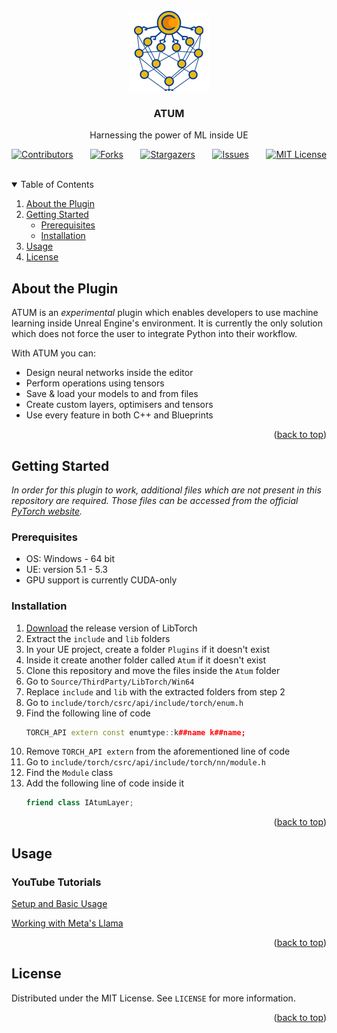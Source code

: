 <div id="top"></div>

<br />
<div align="center">
  <a href="https://github.com/UE-ATUM/Plugin">
    <img src="Resources/Icon128.png" alt="Logo" width="128" height="128">
  </a>

<h3 align="center">ATUM</h3>
  <p align="center">Harnessing the power of ML inside UE</p>
</div>

<div align="justify">

[![Contributors][contributors-shield]][contributors-url]
[![Forks][forks-shield]][forks-url]
[![Stargazers][stars-shield]][stars-url]
[![Issues][issues-shield]][issues-url]
[![MIT License][license-shield]][license-url] &nbsp;&nbsp;&nbsp;&nbsp;&nbsp;&nbsp;&nbsp;&nbsp;&nbsp;&nbsp;&nbsp;&nbsp;&nbsp;&nbsp;&nbsp;&nbsp;&nbsp;&nbsp;&nbsp;&nbsp;&nbsp;&nbsp;&nbsp;&nbsp;&nbsp;&nbsp;&nbsp;&nbsp;&nbsp;&nbsp;&nbsp;&nbsp;&nbsp;&nbsp;&nbsp;&nbsp;&nbsp;&nbsp;&nbsp;&nbsp;&nbsp;&nbsp;&nbsp;&nbsp;&nbsp;&nbsp;&nbsp;&nbsp;&nbsp;&nbsp;&nbsp;&nbsp;&nbsp;&nbsp;&nbsp;&nbsp;&nbsp;&nbsp;&nbsp;&nbsp;&nbsp;&nbsp;&nbsp;&nbsp;&nbsp;&nbsp;&nbsp;&nbsp;&nbsp;&nbsp;&nbsp;&nbsp;&nbsp;&nbsp;&nbsp;&nbsp;&nbsp;&nbsp;&nbsp;&nbsp;&nbsp;&nbsp;&nbsp;&nbsp;&nbsp;&nbsp;&nbsp;&nbsp;&nbsp;&nbsp;&nbsp;&nbsp;&nbsp;&nbsp;&nbsp;&nbsp;&nbsp;&nbsp;&nbsp;&nbsp;&nbsp;&nbsp;&nbsp;&nbsp;&nbsp;&nbsp;&nbsp;&nbsp;&nbsp;

</div>

<details open>
  <summary>Table of Contents</summary>
  <ol>
    <li>
      <a href="#about-the-plugin">About the Plugin</a>
    </li>
    <li>
      <a href="#getting-started">Getting Started</a>
      <ul>
        <li><a href="#prerequisites">Prerequisites</a></li>
        <li><a href="#installation">Installation</a></li>
      </ul>
    </li>
    <li><a href="#usage">Usage</a></li>
    <li><a href="#license">License</a></li>
  </ol>
</details>

<div id="about-the-plugin"></div>

## About the Plugin

ATUM is an _experimental_ plugin which enables developers to use machine learning inside Unreal Engine's environment.
It is currently the only solution which does not force the user to integrate Python into their workflow.

With ATUM you can:
* Design neural networks inside the editor
* Perform operations using tensors
* Save & load your models to and from files
* Create custom layers, optimisers and tensors
* Use every feature in both C++ and Blueprints


<p align="right">(<a href="#top">back to top</a>)</p>

<div id="getting-started"></div>

## Getting Started

_In order for this plugin to work, additional files which are not present in this repository are required._
_Those files can be accessed from the official [PyTorch website](https://pytorch.org/get-started/locally/)._

<div id="prerequisites"></div>

### Prerequisites

* OS: Windows - 64 bit
* UE: version 5.1 - 5.3
* GPU support is currently CUDA-only

<div id="installation"></div>

### Installation

1. [Download](https://pytorch.org/get-started/locally/) the release version of LibTorch
2. Extract the `include` and `lib` folders
3. In your UE project, create a folder `Plugins` if it doesn't exist
4. Inside it create another folder called `Atum` if it doesn't exist
5. Clone this repository and move the files inside the `Atum` folder
6. Go to `Source/ThirdParty/LibTorch/Win64`
7. Replace `include` and `lib` with the extracted folders from step 2
8. Go to `include/torch/csrc/api/include/torch/enum.h`
9. Find the following line of code
    ```c++
    TORCH_API extern const enumtype::k##name k##name;
    ```
10. Remove `TORCH_API extern` from the aforementioned line of code
11. Go to `include/torch/csrc/api/include/torch/nn/module.h`
12. Find the `Module` class
13. Add the following line of code inside it
    ```c++
    friend class IAtumLayer;
    ```

<p align="right">(<a href="#top">back to top</a>)</p>

<div id="usage"></div>

## Usage

### YouTube Tutorials

[Setup and Basic Usage](https://youtu.be/dvGWUh4SPBY)

[Working with Meta's Llama](https://youtu.be/0YI2O5uSuFw)

<p align="right">(<a href="#top">back to top</a>)</p>

<div id="license"></div>

## License

Distributed under the MIT License. See `LICENSE` for more information.

<p align="right">(<a href="#top">back to top</a>)</p>

[contributors-shield]: https://img.shields.io/github/contributors/UE-ATUM/Plugin.svg?style=for-the-badge
[contributors-url]: https://github.com/UE-ATUM/Plugin/graphs/contributors
[forks-shield]: https://img.shields.io/github/forks/UE-ATUM/Plugin.svg?style=for-the-badge
[forks-url]: https://github.com/UE-ATUM/Plugin/network/members
[stars-shield]: https://img.shields.io/github/stars/UE-ATUM/Plugin.svg?style=for-the-badge
[stars-url]: https://github.com/UE-ATUM/Plugin/stargazers
[issues-shield]: https://img.shields.io/github/issues/UE-ATUM/Plugin.svg?style=for-the-badge
[issues-url]: https://github.com/UE-ATUM/Plugin/issues
[license-shield]: https://img.shields.io/github/license/UE-ATUM/Plugin.svg?style=for-the-badge
[license-url]: https://github.com/UE-ATUM/Plugin/blob/master/LICENSE
